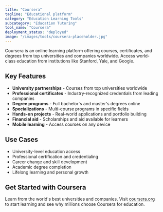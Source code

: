 ```yaml
---
title: "Coursera"
tagline: "Educational platform"
category: "Education Learning Tools"
subcategory: "Education Tutoring"
tool_name: "Coursera"
deployment_status: "deployed"
image: "/images/tools/coursera-placeholder.jpg"
---
```

Coursera is an online learning platform offering courses, certificates, and degrees from top universities and companies worldwide. Access world-class education from institutions like Stanford, Yale, and Google.

## Key Features

- **University partnerships** - Courses from top universities worldwide
- **Professional certificates** - Industry-recognized credentials from leading companies
- **Degree programs** - Full bachelor's and master's degrees online
- **Specializations** - Multi-course programs in specific fields
- **Hands-on projects** - Real-world applications and portfolio building
- **Financial aid** - Scholarships and aid available for learners
- **Mobile learning** - Access courses on any device

## Use Cases

- University-level education access
- Professional certification and credentialing
- Career change and skill development
- Academic degree completion
- Lifelong learning and personal growth

## Get Started with Coursera

Learn from the world's best universities and companies. Visit [coursera.org](https://www.coursera.org) to start learning and see why millions choose Coursera for education.

